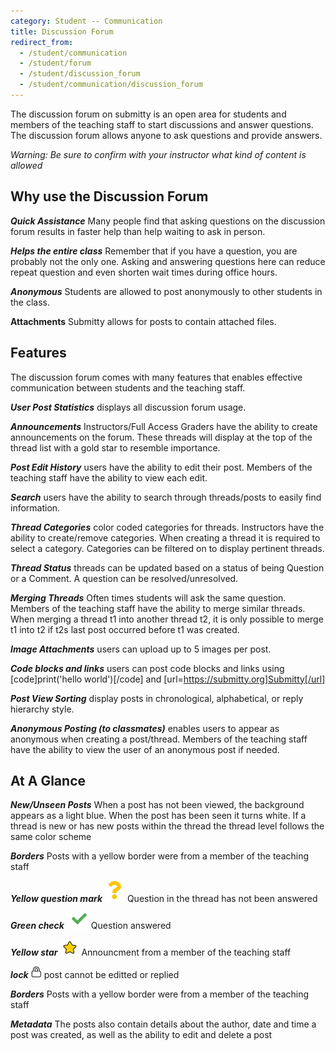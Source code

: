 ```yaml
---
category: Student -- Communication
title: Discussion Forum
redirect_from:
  - /student/communication
  - /student/forum
  - /student/discussion_forum
  - /student/communication/discussion_forum
---
```


The discussion forum on submitty is an open area for students and members of the teaching staff to start discussions and answer questions. The discussion forum allows anyone to ask questions and provide answers.

_Warning: Be sure to confirm with your instructor what kind of content is allowed_

## Why use the Discussion Forum

**_Quick Assistance_** Many people find that asking questions on the discussion forum results in faster help than help waiting to ask in person.

**_Helps the entire class_** Remember that if you have a question, you are probably not the only one. Asking and answering questions here can reduce repeat question and even shorten wait times during office hours.

**_Anonymous_** Students are allowed to post anonymously to other students in the class.

**Attachments** Submitty allows for posts to contain attached files.

## Features

The discussion forum comes with many features that enables effective
communication between students and the teaching staff.

   **_User Post Statistics_** displays all discussion forum usage.

   **_Announcements_** Instructors/Full Access Graders have the ability to create announcements on the forum.
   These threads will display at the top of the thread list with a gold star to resemble importance. 

   **_Post Edit History_** users have the ability to edit their post. Members of the teaching staff
   have the ability to view each edit. 

   **_Search_** users have the ability to search through threads/posts to easily find 
   information.

   **_Thread Categories_** color coded categories for threads.
   Instructors have the ability to create/remove categories. When creating
   a thread it is required to select a category. Categories can be filtered
   on to display pertinent threads.

   **_Thread Status_** threads can be updated based on a status of being Question or a Comment. 
   A question can be resolved/unresolved.

   **_Merging Threads_** Often times students will ask the same question. Members of the teaching staff
   have the ability to merge similar threads. When merging a thread t1 into another thread t2,
   it is only possible to merge t1 into t2 if t2s last post occurred before t1 was created.

   **_Image Attachments_** users can upload up to 5 images per post.

   **_Code blocks and links_** users can post code blocks and links using [code]print('hello world')[/code] and [url=https://submitty.org]Submitty[/url]

   **_Post View Sorting_** display posts in chronological, alphabetical, or reply hierarchy style.

   **_Anonymous Posting (to classmates)_** enables users to appear as anonymous when creating a post/thread.
   Members of the teaching staff have the ability to view the user of an anonymous post if needed. 

## At A Glance
   
   **_New/Unseen Posts_** When a post has not been viewed, the background appears as a light blue. When the post has been seen it turns white. If a thread is new or has new posts within the thread the thread level follows the same color scheme

   **_Borders_** Posts with a yellow border were from a member of the teaching staff

   **_Yellow question mark_** ![](/images/discussion_forum_icons/df_question.png) Question in the thread has not been answered

   **_Green check_** ![](/images/discussion_forum_icons/df_check.png) Question answered

   **_Yellow star_** ![](/images/discussion_forum_icons/df_star.png) Announcment from a member of the teaching staff

   **_lock_** ![](/images/discussion_forum_icons/df_lock.png) post cannot be editted or replied 

   **_Borders_** Posts with a yellow border were from a member of the teaching staff

   **_Metadata_** The posts also contain details about the author, date and time a post was created, as well as the ability to edit and delete a post


